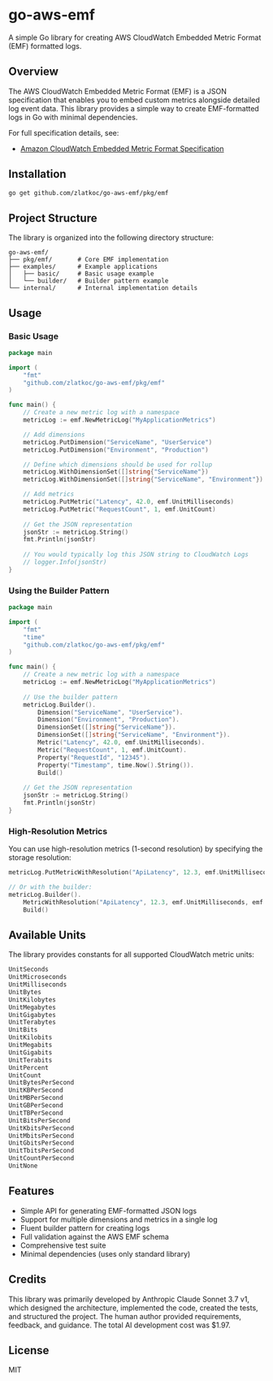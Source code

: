 # go-aws-emf

A simple Go library for creating AWS CloudWatch Embedded Metric Format (EMF) formatted logs.

## Overview

The AWS CloudWatch Embedded Metric Format (EMF) is a JSON specification that enables you to embed custom metrics alongside detailed log event data. This library provides a simple way to create EMF-formatted logs in Go with minimal dependencies.

For full specification details, see:
- [Amazon CloudWatch Embedded Metric Format Specification](https://docs.aws.amazon.com/AmazonCloudWatch/latest/monitoring/CloudWatch_Embedded_Metric_Format_Specification.html)

## Installation

```bash
go get github.com/zlatkoc/go-aws-emf/pkg/emf
```

## Project Structure

The library is organized into the following directory structure:

```
go-aws-emf/
├── pkg/emf/       # Core EMF implementation
├── examples/      # Example applications
│   ├── basic/     # Basic usage example
│   └── builder/   # Builder pattern example
└── internal/      # Internal implementation details
```

## Usage

### Basic Usage

```go
package main

import (
    "fmt"
    "github.com/zlatkoc/go-aws-emf/pkg/emf"
)

func main() {
    // Create a new metric log with a namespace
    metricLog := emf.NewMetricLog("MyApplicationMetrics")

    // Add dimensions
    metricLog.PutDimension("ServiceName", "UserService")
    metricLog.PutDimension("Environment", "Production")

    // Define which dimensions should be used for rollup
    metricLog.WithDimensionSet([]string{"ServiceName"})
    metricLog.WithDimensionSet([]string{"ServiceName", "Environment"})

    // Add metrics
    metricLog.PutMetric("Latency", 42.0, emf.UnitMilliseconds)
    metricLog.PutMetric("RequestCount", 1, emf.UnitCount)
    
    // Get the JSON representation
    jsonStr := metricLog.String()
    fmt.Println(jsonStr)
    
    // You would typically log this JSON string to CloudWatch Logs
    // logger.Info(jsonStr)
}
```

### Using the Builder Pattern

```go
package main

import (
    "fmt"
    "time"
    "github.com/zlatkoc/go-aws-emf/pkg/emf"
)

func main() {
    // Create a new metric log with a namespace
    metricLog := emf.NewMetricLog("MyApplicationMetrics")
    
    // Use the builder pattern
    metricLog.Builder().
        Dimension("ServiceName", "UserService").
        Dimension("Environment", "Production").
        DimensionSet([]string{"ServiceName"}).
        DimensionSet([]string{"ServiceName", "Environment"}).
        Metric("Latency", 42.0, emf.UnitMilliseconds).
        Metric("RequestCount", 1, emf.UnitCount).
        Property("RequestId", "12345").
        Property("Timestamp", time.Now().String()).
        Build()
    
    // Get the JSON representation
    jsonStr := metricLog.String()
    fmt.Println(jsonStr)
}
```

### High-Resolution Metrics

You can use high-resolution metrics (1-second resolution) by specifying the storage resolution:

```go
metricLog.PutMetricWithResolution("ApiLatency", 12.3, emf.UnitMilliseconds, emf.StorageResolutionHigh)

// Or with the builder:
metricLog.Builder().
    MetricWithResolution("ApiLatency", 12.3, emf.UnitMilliseconds, emf.StorageResolutionHigh).
    Build()
```

## Available Units

The library provides constants for all supported CloudWatch metric units:

```go
UnitSeconds
UnitMicroseconds
UnitMilliseconds
UnitBytes
UnitKilobytes
UnitMegabytes
UnitGigabytes
UnitTerabytes
UnitBits
UnitKilobits
UnitMegabits
UnitGigabits
UnitTerabits
UnitPercent
UnitCount
UnitBytesPerSecond
UnitKBPerSecond
UnitMBPerSecond
UnitGBPerSecond
UnitTBPerSecond
UnitBitsPerSecond
UnitKbitsPerSecond
UnitMbitsPerSecond
UnitGbitsPerSecond
UnitTbitsPerSecond
UnitCountPerSecond
UnitNone
```

## Features

- Simple API for generating EMF-formatted JSON logs
- Support for multiple dimensions and metrics in a single log
- Fluent builder pattern for creating logs
- Full validation against the AWS EMF schema
- Comprehensive test suite
- Minimal dependencies (uses only standard library)

## Credits

This library was primarily developed by Anthropic Claude Sonnet 3.7 v1, which designed the architecture, implemented the code, created the tests, and structured the project. The human author provided requirements, feedback, and guidance. The total AI development cost was $1.97.

## License

MIT